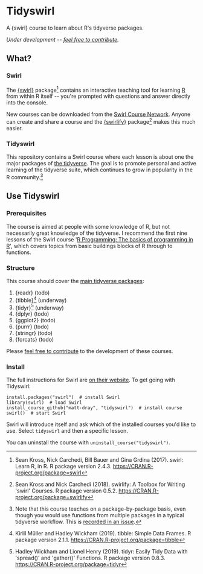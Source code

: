 # Tidyswirl

A {swirl} course to learn about R's tidyverse packages.

_Under development -- [feel free to contribute](https://github.com/matt-dray/tidyswirl/blob/master/CONTRIBUTING.md)._

## What?

### Swirl

The [{swirl}](https://swirlstats.com/) package[^swirl] contains an interactive teaching tool for learning [R](https://www.r-project.org/about.html) from within R itself -- you're prompted with questions and answer directly into the console.

New courses can be downloaded from the [Swirl Course Network](http://swirlstats.com/scn/). Anyone can create and share a course and the [{swirlify}](http://swirlstats.com/swirlify/) package[^swirlify] makes this much easier.

### Tidyswirl

This repository contains a Swirl course where each lesson is about one the major packages of [the tidyverse](https://www.tidyverse.org/). The goal is to promote personal and active learning of the tidyverse suite, which continues to grow in popularity in the R community.[^package-format]

## Use Tidyswirl

### Prerequisites

The course is aimed at people with some knowledge of R, but not necessarily great knowledge of the tidyverse. I recommend the first nine lessons of the Swirl course '[R Programming: The basics of programming in R](http://swirlstats.com/scn/rprog.html)', which covers topics from basic buildings blocks of R through to functions.

### Structure

This course should cover the [main tidyverse packages](https://www.tidyverse.org/packages/):

1. {readr} (todo)
1. {tibble}[^tibble] (underway)
1. {tidyr}[^tidyr] (underway)
1. {dplyr} (todo)
1. {ggplot2} (todo)
1. {purrr} (todo)
1. {stringr} (todo)
1. {forcats} (todo)

Please [feel free to contribute](https://github.com/matt-dray/tidyswirl/blob/master/CONTRIBUTING.md) to the development of these courses.

### Install

The full instructions for Swirl are [on their website](https://swirlstats.com/students.html). To get going with Tidyswirl:

```{r}
install.packages("swirl")  # install Swirl
library(swirl)  # load Swirl
install_course_github("matt-dray", "tidyswirl")  # install course
swirl()  # start Swirl
```

Swirl will introduce itself and ask which of the installed courses you'd like to use. Select `tidyswirl` and then a specific lesson.

You can uninstall the course with `uninstall_course("tidyswirl")`.

[^swirl]: Sean Kross, Nick Carchedi, Bill Bauer and Gina Grdina (2017). swirl: Learn R, in R. R package version 2.4.3. https://CRAN.R-project.org/package=swirl
[^swirlify]: Sean Kross and Nick Carchedi (2018). swirlify: A Toolbox for Writing 'swirl' Courses. R package version 0.5.2. https://CRAN.R-project.org/package=swirlify

[^tibble]: Kirill Müller and Hadley Wickham (2019). tibble: Simple Data Frames. R package version 2.1.1. https://CRAN.R-project.org/package=tibble
[^tidyr]: Hadley Wickham and Lionel Henry (2019). tidyr: Easily Tidy Data with 'spread()' and 'gather()' Functions. R package version 0.8.3. https://CRAN.R-project.org/package=tidyr

[^package-format]: Note that this course teaches on a package-by-package basis, even though you would use functions from multiple packages in a typical tidyverse workflow. This is [recorded in an issue](https://github.com/matt-dray/tidyswirl/issues/6).